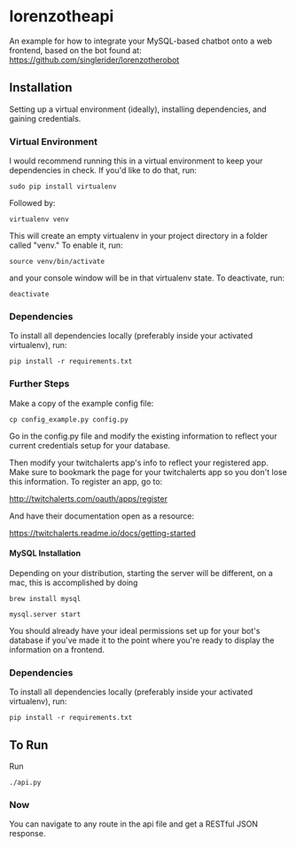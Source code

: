# lorenzotheapi

An example for how to integrate your MySQL-based chatbot onto a web frontend, based on the bot found at:
https://github.com/singlerider/lorenzotherobot

## Installation

Setting up a virtual environment (ideally), installing dependencies, and gaining
credentials.

### Virtual Environment

I would recommend running this in a virtual environment to keep your
dependencies in check. If you'd like to do that, run:

`sudo pip install virtualenv`

Followed by:

`virtualenv venv`

This will create an empty virtualenv in your project directory in a folder
called "venv." To enable it, run:

`source venv/bin/activate`

and your console window will be in that virtualenv state. To deactivate, run:

`deactivate`

### Dependencies

To install all dependencies locally (preferably inside your activated
virtualenv), run:

`pip install -r requirements.txt`

### Further Steps

Make a copy of the example config file:

`cp config_example.py config.py`

Go in the config.py file and modify the existing information to reflect your
current credentials setup for your database.

Then modify your twitchalerts app's info to reflect your registered app.
Make sure to bookmark the page for your twitchalerts app so you don't lose this
information. To register an app, go to:

http://twitchalerts.com/oauth/apps/register

And have their documentation open as a resource:

https://twitchalerts.readme.io/docs/getting-started

#### MySQL Installation

Depending on your distribution, starting the server will be different, on a mac, this is accomplished by doing

`brew install mysql`

`mysql.server start`

You should already have your ideal permissions set up for your bot's database if you've made it to the point where
you're ready to display the information on a frontend.

### Dependencies

To install all dependencies locally (preferably inside your activated
virtualenv), run:

`pip install -r requirements.txt`

## To Run

Run

`./api.py`

### Now

You can navigate to any route in the api file and get a RESTful JSON response.
